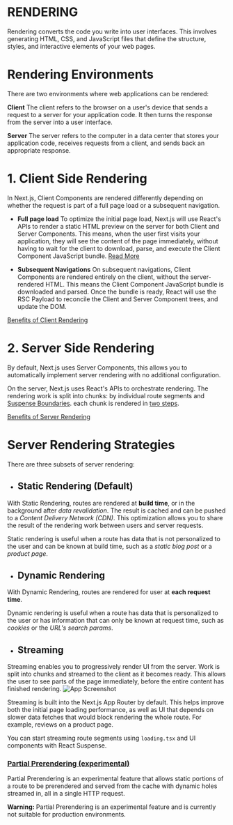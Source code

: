 # RENDERING
Rendering converts the code you write into user interfaces.
This involves generating HTML, CSS, and JavaScript files that define the structure, styles, and interactive elements of your web pages.

# Rendering Environments
There are two environments where web applications can be rendered:

**Client**
The client refers to the browser on a user's device that sends a request to a server for your application code. It then turns the response from the server into a user interface.

**Server**
The server refers to the computer in a data center that stores your application code, receives requests from a client, and sends back an appropriate response.

# 1. Client Side Rendering
In Next.js, Client Components are rendered differently depending on whether the request is part of a full page load or a subsequent navigation.

- **Full page load**
To optimize the initial page load, Next.js will use React's APIs to render a static HTML preview on the server for both Client and Server Components.
This means, when the user first visits your application, they will see the content of the page immediately, without having to wait for the client to download, parse, and execute the Client Component JavaScript bundle.
[Read More](https://nextjs.org/docs/app/building-your-application/rendering/client-components#full-page-load)

- **Subsequent Navigations**
On subsequent navigations, Client Components are rendered entirely on the client, without the server-rendered HTML.
This means the Client Component JavaScript bundle is downloaded and parsed. Once the bundle is ready, React will use the RSC Payload to reconcile the Client and Server Component trees, and update the DOM.

[Benefits of Client Rendering](https://nextjs.org/docs/app/building-your-application/rendering/client-components#benefits-of-client-rendering)

# 2. Server Side Rendering
By default, Next.js uses Server Components, this allows you to automatically implement server rendering with no additional configuration.

On the server, Next.js uses React's APIs to orchestrate rendering. The rendering work is split into chunks: by individual route segments and [Suspense Boundaries](https://react.dev/reference/react/Suspense).
each chunk is rendered in [two steps](https://nextjs.org/docs/app/building-your-application/rendering/server-components#how-are-server-components-rendered).

[Benefits of Server Rendering](https://nextjs.org/docs/app/building-your-application/rendering/server-components#benefits-of-server-rendering)

# Server Rendering Strategies
There are three subsets of server rendering:

* ## Static Rendering (Default)
With Static Rendering, routes are rendered at **build time**, or in the background after *data revalidation*. The result is cached and can be pushed to a *Content Delivery Network (CDN)*. This optimization allows you to share the result of the rendering work between users and server requests.

Static rendering is useful when a route has data that is not personalized to the user and can be known at build time, such as a *static blog post* or a *product page*.

* ## Dynamic Rendering
With Dynamic Rendering, routes are rendered for user at **each request time**.

Dynamic rendering is useful when a route has data that is personalized to the user or has information that can only be known at request time, such as *cookies* or the *URL's search params*.

* ## Streaming
Streaming enables you to progressively render UI from the server. Work is split into chunks and streamed to the client as it becomes ready. This allows the user to see parts of the page immediately, before the entire content has finished rendering.
![App Screenshot](https://nextjs.org/_next/image?url=%2Fdocs%2Fdark%2Fserver-rendering-with-streaming.png&w=1920&q=75&dpl=dpl_FKTEQw2XxvT2yMaPz1ZzSnNNYfas)

Streaming is built into the Next.js App Router by default. This helps improve both the initial page loading performance, as well as UI that depends on slower data fetches that would block rendering the whole route. For example, reviews on a product page.

You can start streaming route segments using `loading.tsx` and UI components with React Suspense.

### [Partial Prerendering (experimental)](https://nextjs.org/docs/app/api-reference/next-config-js/partial-prerendering)
Partial Prerendering is an experimental feature that allows static portions of a route to be prerendered and served from the cache with dynamic holes streamed in, all in a single HTTP request.

**Warning:** Partial Prerendering is an experimental feature and is currently not suitable for production environments.